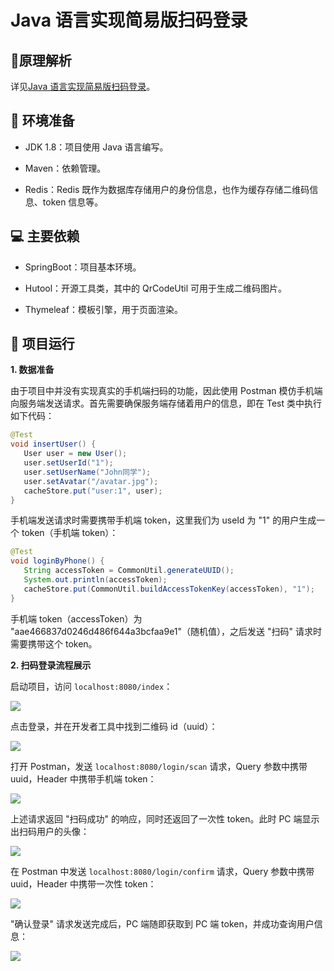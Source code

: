 # Java 语言实现简易版扫码登录

## 📖原理解析

详见[Java 语言实现简易版扫码登录](https://www.cnblogs.com/johnlearning/p/16205875.html)。

## 🔨 环境准备

- JDK 1.8：项目使用 Java 语言编写。

- Maven：依赖管理。

- Redis：Redis 既作为数据库存储用户的身份信息，也作为缓存存储二维码信息、token 信息等。

## 💻 主要依赖

- SpringBoot：项目基本环境。

- Hutool：开源工具类，其中的 QrCodeUtil 可用于生成二维码图片。
    
- Thymeleaf：模板引擎，用于页面渲染。

## 🚀 项目运行

**1. 数据准备**

由于项目中并没有实现真实的手机端扫码的功能，因此使用 Postman 模仿手机端向服务端发送请求。首先需要确保服务端存储着用户的信息，即在 Test 类中执行如下代码：

```java
@Test
void insertUser() {
   User user = new User();
   user.setUserId("1");
   user.setUserName("John同学");
   user.setAvatar("/avatar.jpg");
   cacheStore.put("user:1", user);
}
```

手机端发送请求时需要携带手机端 token，这里我们为 useId 为 "1" 的用户生成一个 token（手机端 token）：

```java
@Test
void loginByPhone() {
   String accessToken = CommonUtil.generateUUID();
   System.out.println(accessToken);
   cacheStore.put(CommonUtil.buildAccessTokenKey(accessToken), "1");
}
```

手机端 token（accessToken）为 "aae466837d0246d486f644a3bcfaa9e1"（随机值），之后发送 "扫码" 请求时需要携带这个 token。

**2. 扫码登录流程展示**

启动项目，访问 `localhost:8080/index`：

![](https://img2022.cnblogs.com/blog/2430605/202204/2430605-20220429105956266-1392136789.jpg)

点击登录，并在开发者工具中找到二维码 id（uuid）：

![](https://img2022.cnblogs.com/blog/2430605/202204/2430605-20220429110009062-1010129683.jpg)

打开 Postman，发送 `localhost:8080/login/scan` 请求，Query 参数中携带 uuid，Header 中携带手机端 token：

![](https://img2022.cnblogs.com/blog/2430605/202204/2430605-20220429110028157-315924366.jpg)

上述请求返回 "扫码成功" 的响应，同时还返回了一次性 token。此时 PC 端显示出扫码用户的头像：

![](https://img2022.cnblogs.com/blog/2430605/202204/2430605-20220429110043658-132579133.jpg)

在 Postman 中发送 `localhost:8080/login/confirm` 请求，Query 参数中携带 uuid，Header 中携带一次性 token：

![](https://img2022.cnblogs.com/blog/2430605/202204/2430605-20220429110055973-25200175.jpg)

"确认登录" 请求发送完成后，PC 端随即获取到 PC 端 token，并成功查询用户信息：

![](https://img2022.cnblogs.com/blog/2430605/202204/2430605-20220429110106186-2121298525.jpg)

